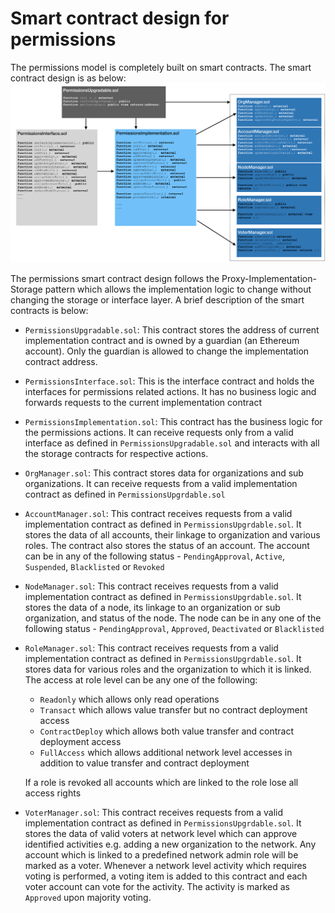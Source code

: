 # Smart contract design for permissions

The permissions model is completely built on smart contracts. The smart contract design is as below:
![contract design](../../../images/ContractDesign.png)

The permissions smart contract design follows the Proxy-Implementation-Storage pattern which allows
the implementation logic to change without changing the storage or interface layer. A brief description of the smart contracts is below:

* `PermissionsUpgradable.sol`: This contract stores the address of current implementation contract and
is owned by a guardian (an Ethereum account). Only the guardian is allowed to change the implementation contract address. 
* `PermissionsInterface.sol`: This is the interface contract and holds the interfaces for permissions
related actions. It has no business logic and forwards requests to the current implementation contract
* `PermissionsImplementation.sol`: This contract has the business logic for the permissions actions. It
can receive requests only from a valid interface as defined in `PermissionsUpgradable.sol` and interacts
with all the storage contracts for respective actions.
* `OrgManager.sol`: This contract stores data for organizations and sub organizations. It can receive
requests from a valid implementation contract as defined in `PermissionsUpgrdable.sol`
* `AccountManager.sol`: This contract receives requests from a valid implementation contract as defined
in `PermissionsUpgrdable.sol`. It stores the data of all accounts, their linkage to organization and various
roles. The contract also stores the status of an account. The account can be in any of the following
status - `PendingApproval`, `Active`, `Suspended`, `Blacklisted` or `Revoked`
* `NodeManager.sol`: This contract receives requests from a valid implementation contract as defined
in `PermissionsUpgrdable.sol`. It stores the data of a node, its linkage to an organization or sub organization,
and status of the node. The node can be in any one of the following status - `PendingApproval`, `Approved`, `Deactivated` or `Blacklisted`
* `RoleManager.sol`: This contract receives requests from a valid implementation contract as defined in `PermissionsUpgrdable.sol`.
It stores data for various roles and the organization to which it is linked. The access at role level can be any one of the following: 
    - `Readonly` which allows only read operations
    - `Transact` which allows value transfer but no contract deployment access
    - `ContractDeploy` which allows both value transfer and contract deployment access
    - `FullAccess` which allows additional network level accesses in addition to value transfer and contract deployment
  
    If a role is revoked all accounts which are linked to the role lose all access rights

* `VoterManager.sol`: This contract receives requests from a valid implementation contract as defined in `PermissionsUpgrdable.sol`.
It stores the data of valid voters at network level which can approve identified activities e.g. adding a new organization to the network.
Any account which is linked to a predefined network admin role will be marked as a voter. Whenever a network level activity which requires
voting is performed, a voting item is added to this contract and each voter account can vote for the activity. The activity is marked
as `Approved` upon majority voting.

